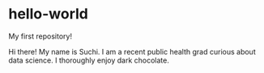 # hello-world
My first repository!

Hi there! My name is Suchi. I am a recent public health grad curious about data science. I thoroughly enjoy dark chocolate.
